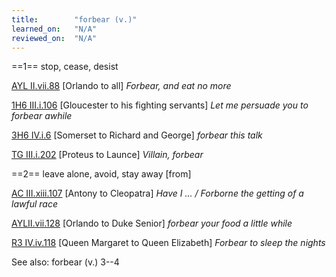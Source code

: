 ```yaml
---
title:        "forbear (v.)"
learned_on:   "N/A"
reviewed_on:  "N/A"
---
```


==1== stop, cease, desist

[AYL II.vii.88](https://www.shakespeareswords.com/Public/Play.aspx?Act=2&Scene=7&WorkId=26#205897) \[Orlando to all\] *Forbear, and eat no more*

[1H6 III.i.106](https://www.shakespeareswords.com/Public/Play.aspx?Act=3&Scene=1&WorkId=25#202497) \[Gloucester to his fighting servants\] *Let me persuade you to forbear awhile*

[3H6 IV.i.6](https://www.shakespeareswords.com/Public/Play.aspx?Act=4&Scene=1&WorkId=31#226707) \[Somerset to Richard and George\] *forbear this talk*

[TG III.i.202](https://www.shakespeareswords.com/Public/Play.aspx?Act=3&Scene=1&WorkId=5#130083) \[Proteus to Launce\] *Villain, forbear*

==2== leave alone, avoid, stay away \[from\]

[AC III.xiii.107](https://www.shakespeareswords.com/Public/Play.aspx?Act=3&Scene=13&WorkId=8#110442) \[Antony to Cleopatra\] *Have I ... / Forborne the getting of a lawful race*

[AYLII.vii.128](https://www.shakespeareswords.com/Public/Play.aspx?Act=2&Scene=7&WorkId=26#205951) \[Orlando to Duke Senior\] *forbear your food a little while*

[R3 IV.iv.118](https://www.shakespeareswords.com/Public/Play.aspx?Act=4&Scene=4&WorkId=6#135304) \[Queen Margaret to Queen Elizabeth\] *Forbear to sleep the nights*

See also: forbear (v.) 3--4
